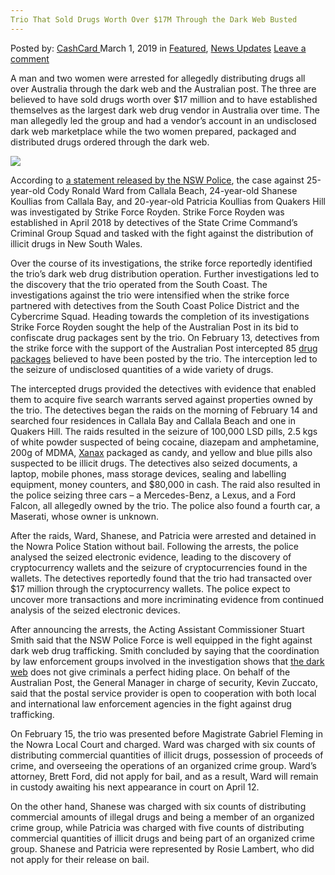 ```yaml
---
Trio That Sold Drugs Worth Over $17M Through the Dark Web Busted
---
```

<article class="post-listing post-28480 post type-post status-publish format-standard has-post-thumbnail hentry category-deepdot-news category-news-updates tag-17m tag-busted tag-dark tag-drugs tag-sold tag-trio tag-web tag-worth">
    <div class="post-inner">
        <span>Posted by: <a href="https://www.deepdotweb.com/author/cashcard/" title="">CashCard </a></span>
    <span>March 1, 2019</span>
    <span>in <a href="https://www.deepdotweb.com/category/deepdot-news/" rel="category tag">Featured</a>, <a href="https://www.deepdotweb.com/category/news-updates/" rel="category tag">News Updates</a></span>
    <span><a href="https://www.deepdotweb.com/2019/03/01/trio-that-sold-drugs-worth-over-17m-through-the-dark-web-busted/#respond">Leave a comment</a></span>
    </p>
    <div class="clear"></div>
    <div class="entry">
    <p>A man and two women were arrested for allegedly distributing drugs all over Australia through the dark web and the Australian post. The three are believed to have sold drugs worth over $17 million and to have established themselves as the largest dark web drug vendor in Australia over time. The man allegedly led the group and had a vendor’s account in an undisclosed dark web marketplace while the two women prepared, packaged and distributed drugs ordered through the dark web.</p>
    <p><img class="wp-image-28485" src="https://www.deepdotweb.com/wp-content/uploads/2019/02/word-image-27.jpeg" srcset="https://www.deepdotweb.com/wp-content/uploads/2019/02/word-image-27.jpeg 660w, https://www.deepdotweb.com/wp-content/uploads/2019/02/word-image-27-300x150.jpeg 300w" sizes="(max-width: 660px) 100vw, 660px" /></p>
    <p>According to <a href="https://www.police.nsw.gov.au/news/news?sq_content_src=%2BdXJsPWh0dHBzJTNBJTJGJTJGZWJpenByZC5wb2xpY2UubnN3Lmdvdi5hdSUyRm1lZGlhJTJGNzUxNTguaHRtbCZhbGw9MQ%3D%3D">a statement released by the NSW Police</a>, the case against 25-year-old Cody Ronald Ward from Callala Beach, 24-year-old Shanese Koullias from Callala Bay, and 20-year-old Patricia Koullias from Quakers Hill was investigated by Strike Force Royden. Strike Force Royden was established in April 2018 by detectives of the State Crime Command’s Criminal Group Squad and tasked with the fight against the distribution of illicit drugs in New South Wales.</p>
    <p>Over the course of its investigations, the strike force reportedly identified the trio’s dark web drug distribution operation. Further investigations led to the discovery that the trio operated from the South Coast. The investigations against the trio were intensified when the strike force partnered with detectives from the South Coast Police District and the Cybercrime Squad. Heading towards the completion of its investigations Strike Force Royden sought the help of the Australian Post in its bid to confiscate drug packages sent by the trio. On February 13, detectives from the strike force with the support of the Australian Post intercepted 85 <a href="https://www.deepdotweb.com/tag/package/">drug packages</a> believed to have been posted by the trio. The interception led to the seizure of undisclosed quantities of a wide variety of drugs.</p>
    <p>The intercepted drugs provided the detectives with evidence that enabled them to acquire five search warrants served against properties owned by the trio. The detectives began the raids on the morning of February 14 and searched four residences in Callala Bay and Callala Beach and one in Quakers Hill. The raids resulted in the seizure of 100,000 LSD pills, 2.5 kgs of white powder suspected of being cocaine, diazepam and amphetamine, 200g of MDMA, <a href="https://www.deepdotweb.com/tag/xanax/">Xanax</a> packaged as candy, and yellow and blue pills also suspected to be illicit drugs. The detectives also seized documents, a laptop, mobile phones, mass storage devices, sealing and labelling equipment, money counters, and $80,000 in cash. The raid also resulted in the police seizing three cars – a Mercedes-Benz, a Lexus, and a Ford Falcon, all allegedly owned by the trio. The police also found a fourth car, a Maserati, whose owner is unknown.</p>
    <p>After the raids, Ward, Shanese, and Patricia were arrested and detained in the Nowra Police Station without bail. Following the arrests, the police analysed the seized electronic evidence, leading to the discovery of cryptocurrency wallets and the seizure of cryptocurrencies found in the wallets. The detectives reportedly found that the trio had transacted over $17 million through the cryptocurrency wallets. The police expect to uncover more transactions and more incriminating evidence from continued analysis of the seized electronic devices.</p>
    <p>After announcing the arrests, the Acting Assistant Commissioner Stuart Smith said that the NSW Police Force is well equipped in the fight against dark web drug trafficking. Smith concluded by saying that the coordination by law enforcement groups involved in the investigation shows that <a href="https://www.deepdotweb.com/tag/dark/">the dark web</a> does not give criminals a perfect hiding place. On behalf of the Australian Post, the General Manager in charge of security, Kevin Zuccato, said that the postal service provider is open to cooperation with both local and international law enforcement agencies in the fight against drug trafficking.</p>
    <p>On February 15, the trio was presented before Magistrate Gabriel Fleming in the Nowra Local Court and charged. Ward was charged with six counts of distributing commercial quantities of illicit drugs, possession of proceeds of crime, and overseeing the operations of an organized crime group. Ward’s attorney, Brett Ford, did not apply for bail, and as a result, Ward will remain in custody awaiting his next appearance in court on April 12.</p>
    <p>On the other hand, Shanese was charged with six counts of distributing commercial amounts of illegal drugs and being a member of an organized crime group, while Patricia was charged with five counts of distributing commercial quantities of illicit drugs and being part of an organized crime group. Shanese and Patricia were represented by Rosie Lambert, who did not apply for their release on bail.</p>
    </div>
    <span style="display:none"><a href="https://www.deepdotweb.com/tag/17m/" rel="tag">17m</a> <a href="https://www.deepdotweb.com/tag/busted/" rel="tag">busted</a> <a href="https://www.deepdotweb.com/tag/dark/" rel="tag">dark</a> <a href="https://www.deepdotweb.com/tag/drugs/" rel="tag">drugs</a> <a href="https://www.deepdotweb.com/tag/sold/" rel="tag">sold</a> <a href="https://www.deepdotweb.com/tag/trio/" rel="tag">trio</a> <a href="https://www.deepdotweb.com/tag/web/" rel="tag">web</a> <a href="https://www.deepdotweb.com/tag/worth/" rel="tag">worth</a></span> <span style="display:none" class="updated">2019-03-01</span>
    <div style="display:none" class="vcard author" itemprop="author" itemscope itemtype="http://schema.org/Person"><strong class="fn" itemprop="name"><a href="https://www.deepdotweb.com/author/cashcard/" title="Posts by CashCard" rel="author">CashCard</a></strong></div>
    </div>
</article>

